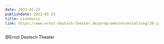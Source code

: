 ```yaml
---
date: 2023-02-22
publishdate: 2022-05-15
title: Livemusic
link: https://www.ernst-deutsch-theater.de/programm/veranstaltung/20-jahre-plattform-295
---
```

@Ernst Deutsch Theater
